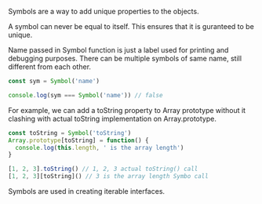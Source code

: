 Symbols are a way to add unique properties to the objects.

A symbol can never be equal to itself. This ensures that it is guranteed to be unique.

Name passed in Symbol function is just a label used for printing and debugging purposes. 
There can be multiple symbols of same name, still different from each other.

```js
const sym = Symbol('name')

console.log(sym === Symbol('name')) // false
```

For example, we can add a toString property to Array prototype without it clashing with actual toString implementation on Array.prototype.

```js
const toString = Symbol('toString')
Array.prototype[toString] = function() {
  console.log(this.length, ' is the array length')
}

[1, 2, 3].toString() // 1, 2, 3 actual toString() call
[1, 2, 3][toString]() // 3 is the array length Symbo call
```

Symbols are used in creating iterable interfaces.

